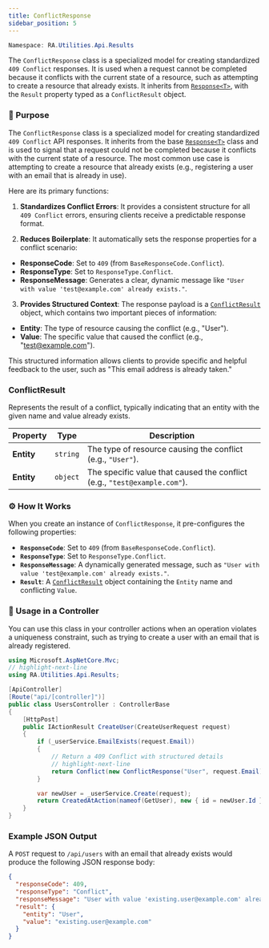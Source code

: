 ```yaml
---
title: ConflictResponse
sidebar_position: 5
---
```


```powershell
Namespace: RA.Utilities.Api.Results
```

The `ConflictResponse` class is a specialized model for creating standardized `409 Conflict` responses.
It is used when a request cannot be completed because it conflicts with the current state of a resource, such as attempting to create a resource that already exists.
It inherits from [`Response<T>`](./Response), with the `Result` property typed as a `ConflictResult` object.

### 🎯 Purpose

The `ConflictResponse` class is a specialized model for creating standardized `409 Conflict` API responses.
It inherits from the base [`Response<T>`](./Response) class and is used to signal that a request could not be completed because it conflicts with the current state of a resource. The most common use case is attempting to create a resource that already exists (e.g., registering a user with an email that is already in use).

Here are its primary functions:

1. **Standardizes Conflict Errors**: It provides a consistent structure for all `409 Conflict` errors, ensuring clients receive a predictable response format.

2. **Reduces Boilerplate**: It automatically sets the response properties for a conflict scenario:

  * **ResponseCode**: Set to `409` (from `BaseResponseCode.Conflict`).
  * **ResponseType**: Set to `ResponseType.Conflict`.
  * **ResponseMessage**: Generates a clear, dynamic message like `"User with value 'test@example.com' already exists."`.

3. **Provides Structured Context**: The response payload is a [`ConflictResult`](#conflictresult) object, which contains two important pieces of information:

  * **Entity**: The type of resource causing the conflict (e.g., "User").
  * **Value**: The specific value that caused the conflict (e.g., "test@example.com").

This structured information allows clients to provide specific and helpful feedback to the user, such as "This email address is already taken."

### ConflictResult
Represents the result of a conflict, typically indicating that an entity with the given name and value already exists.

| Property   | Type     | Description     |
| ---------- | -------- | --------------- |
| **Entity** | `string` | The type of resource causing the conflict (e.g., `"User"`). |
| **Entity** | `object` | The specific value that caused the conflict (e.g., `"test@example.com"`). |

### ⚙️ How It Works

When you create an instance of `ConflictResponse`, it pre-configures the following properties:

- **`ResponseCode`**: Set to `409` (from `BaseResponseCode.Conflict`).
- **`ResponseType`**: Set to `ResponseType.Conflict`.
- **`ResponseMessage`**: A dynamically generated message, such as `"User with value 'test@example.com' already exists."`.
- **`Result`**: A [`ConflictResult`](#conflictresult)  object containing the `Entity` name and conflicting `Value`.

### 🚀 Usage in a Controller

You can use this class in your controller actions when an operation violates a uniqueness constraint, such as trying to create a user with an email that is already registered.

```csharp showLineNumbers
using Microsoft.AspNetCore.Mvc;
// highlight-next-line
using RA.Utilities.Api.Results;

[ApiController]
[Route("api/[controller]")]
public class UsersController : ControllerBase
{
    [HttpPost]
    public IActionResult CreateUser(CreateUserRequest request)
    {
        if (_userService.EmailExists(request.Email))
        {
            // Return a 409 Conflict with structured details
            // highlight-next-line
            return Conflict(new ConflictResponse("User", request.Email));
        }

        var newUser = _userService.Create(request);
        return CreatedAtAction(nameof(GetUser), new { id = newUser.Id }, newUser);
    }
}
```

### Example JSON Output

A `POST` request to `/api/users` with an email that already exists would produce the following JSON response body:

```json showLineNumbers
{
  "responseCode": 409,
  "responseType": "Conflict",
  "responseMessage": "User with value 'existing.user@example.com' already exists.",
  "result": {
    "entity": "User",
    "value": "existing.user@example.com"
  }
}
```
